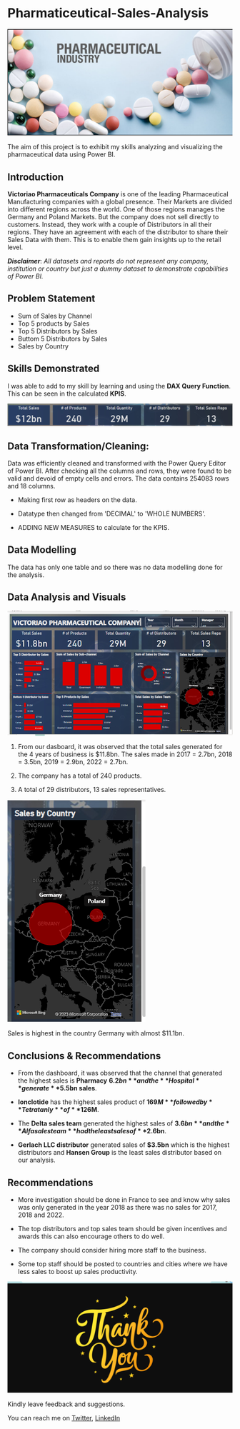 # Pharmaticeutical-Sales-Analysis

![](Phar1.png)

The aim of this project is to exhibit my skills analyzing and visualizing the pharmaceutical data using Power BI.


## Introduction
**Victoriao Pharmaceuticals Company** is one of the leading Pharmaceutical Manufacturing companies with a global presence. Their Markets are divided into different regions across the world. One of those regions manages the Germany and Poland Markets. But the company does not sell directly to customers. Instead, they work with a couple of Distributors in all their regions. They have an agreement with each of the distributor to share their Sales Data with them. This is to enable them gain insights up to the retail level.

**_Disclaimer_**: _All datasets and reports do not represent any company, institution or country but just a dummy dataset to demonstrate capabilities of Power BI._

## Problem Statement

- Sum of Sales by Channel 
- Top 5 products by Sales
- Top 5 Distributors by Sales
- Buttom 5 Distributors by Sales
- Sales by Country

## Skills Demonstrated

I was able to add to my skill by learning and using the **DAX Query Function**. This can be seen in the calculated **KPIS**.

![](Phar2.png)

## Data Transformation/Cleaning:

Data was efficiently cleaned and transformed with the Power Query Editor of Power BI. After checking all the columns and rows, they were found to be valid and devoid of empty cells and errors. The data contains 254083 rows and 18 columns.

- Making first row as headers on the data.

- Datatype then changed from 'DECIMAL' to 'WHOLE NUMBERS'.

- ADDING NEW MEASURES to calculate for the KPIS.

## Data Modelling

The data has only one table and so there was no data modelling done for the analysis.

## Data Analysis and Visuals

![](Dashboard.png)

1. From our dasboard, it was observed that the total sales generated for the 4 years of business is $11.8bn. The sales made in 2017 = 2.7bn, 2018 = 3.5bn, 
2019 = 2.9bn, 2022 = 2.7bn.    

3. The company has a total of 240 products.

4. A total of 29 distributors, 13 sales representatives.


![](Phar4.png)

Sales is highest in the country Germany with almost $11.1bn.

## Conclusions & Recommendations

- From the dashboard, it was observed that the channel that generated the highest sales is **Pharmacy** **$6.2bn** and the **Hospital** generate **$5.5bn sales**.

- **Ionclotide** has the highest sales product of **$169M** followed by **Tetratanly** of **$126M**.

- The **Delta sales team** generated the highest sales of **$3.6bn** and the **Alfa sales team** had the least sales of **$2.6bn**.

- **Gerlach LLC distributor** generated sales of **$3.5bn** which is the highest distributors and **Hansen Group** is the least sales distributor based on our 
analysis.

## Recommendations

- More investigation should be done in France to see and know why sales was only generated in the year 2018 as there was no sales for 2017, 2018 and 2022.

- The top distributors and top sales team should be given incentives and awards this can also encourage others to do well.

- The company should consider hiring more staff to the business. 

- Some top staff should be posted to countries and cities where we have less sales to boost up sales productivity.

![](thankyou.png)

Kindly leave feedback and suggestions.

You can reach me on [Twitter](https://twitter.com/vicky_star0), [LinkedIn](www.linkedin.com/in/victoriaogwuche)





 
